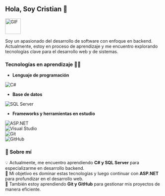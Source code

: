 ## Hola, Soy Cristian 👋
<img alt="GIF" src="https://media2.giphy.com/media/v1.Y2lkPTc5MGI3NjExZnJkbHY0OHE3cXRrbHNhNWhqczZzYnhrZGxmYzZ1b2htZWRlN3FpNCZlcD12MV9pbnRlcm5hbF9naWZfYnlfaWQmY3Q9Zw/26xiwwfGcXIrNLPTG/giphy.gif" width = 50/>

Soy un apasionado del desarrollo de software con enfoque en backend. Actualmente, estoy en proceso de aprendizaje y me encuentro explorando tecnologías clave para el desarrollo web y de sistemas.
### Tecnologías en aprendizaje :woman_technologist:
- **Lenguaje de programación**
 
![C#](https://img.shields.io/badge/C%23-239120?style=for-the-badge&logo=c-sharp&logoColor=white)

 - **Base de datos**
   
![SQL Server](https://img.shields.io/badge/SQL%20Server-CC2927?style=for-the-badge&logo=microsoft%20sql%20server&logoColor=white)

- **Frameworks y herramientas en estudio**

![ASP.NET](https://img.shields.io/badge/ASP.NET-5C2D91?style=for-the-badge&logo=dotnet&logoColor=white)  
![Visual Studio](https://img.shields.io/badge/Visual%20Studio-5C2D91?style=for-the-badge&logo=visual%20studio&logoColor=white)  
![Git](https://img.shields.io/badge/Git-F05032?style=for-the-badge&logo=git&logoColor=white)  
![GitHub](https://img.shields.io/badge/GitHub-181717?style=for-the-badge&logo=github&logoColor=red)

### 📖 Sobre mí  

💡 Actualmente, me encuentro aprendiendo **C# y SQL Server** para especializarme en desarrollo backend.  
🎯 Mi objetivo es dominar estas tecnologías y luego continuar con **ASP.NET** para profundizar en el desarrollo web.  
🚀 También estoy aprendiendo **Git y GitHub** para gestionar mis proyectos de manera eficiente.  








